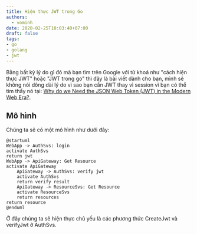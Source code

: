 ```yaml
---
title: Hiện thực JWT trong Go
authors:
  - vominh
date: 2020-02-25T10:03:40+07:00
draft: false
tags:
- go
- golang
- jwt
---
```


Bằng bất kỳ lý do gì đó mà bạn tìm trên Google với từ khoá như "cách hiện thực JWT" hoặc "JWT trong go" thì đây là bài viết dành cho bạn, mình sẽ không nói dông dài lý do vì sao bạn cần JWT thay vì session vì bạn có thể tìm thấy nó tại: [Why do we Need the JSON Web Token (JWT) in the Modern Web Era?](https://hackernoon.com/why-do-we-need-the-json-web-token-jwt-in-the-modern-web-k29l3sfd?utm_source=12bit.vn).



## Mô hình

Chúng ta sẽ có một mô hình như dưới đây:

```puml
@startuml
WebApp -> AuthSvs: login
activate AuthSvs
return jwt
WebApp -> ApiGateway: Get Resource
activate ApiGateway
    ApiGateway -> AuthSvs: verify jwt
    activate AuthSvs
    return verify result
    ApiGateway -> ResourceSvs: Get Resource
    activate ResourceSvs
    return resources
return resource
@enduml
```

Ở đây chúng ta sẽ hiện thực chủ yếu là các phương thức CreateJwt và verifỵJwt ở AuthSvs.
